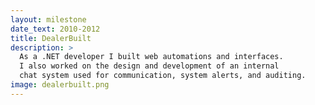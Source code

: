 ```yaml
---
layout: milestone
date_text: 2010-2012
title: DealerBuilt
description: >
  As a .NET developer I built web automations and interfaces.
  I also worked on the design and development of an internal
  chat system used for communication, system alerts, and auditing.
image: dealerbuilt.png
---
```

